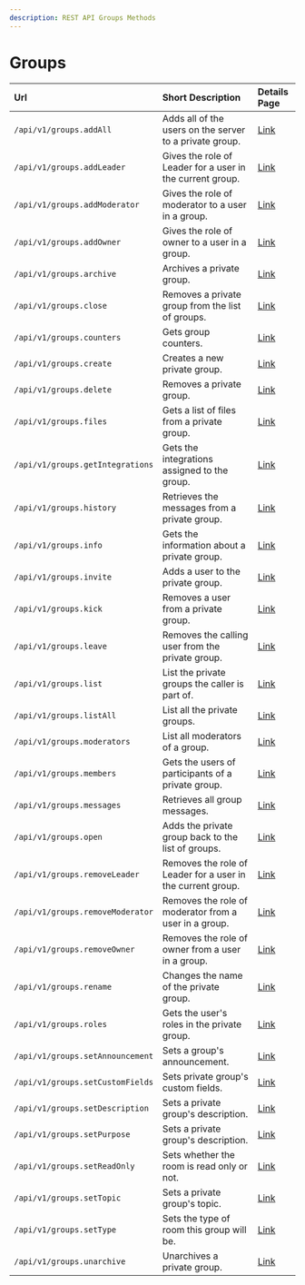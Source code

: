 ```yaml
---
description: REST API Groups Methods
---
```


# Groups

| Url | Short Description | Details Page |
| :--- | :--- | :--- |
| `/api/v1/groups.addAll` | Adds all of the users on the server to a private group. | [Link](addall.md) |
| `/api/v1/groups.addLeader` | Gives the role of Leader for a user in the current group. | [Link](addleader.md) |
| `/api/v1/groups.addModerator` | Gives the role of moderator to a user in a group. | [Link](addmoderator.md) |
| `/api/v1/groups.addOwner` | Gives the role of owner to a user in a group. | [Link](addowner.md) |
| `/api/v1/groups.archive` | Archives a private group. | [Link](archive.md) |
| `/api/v1/groups.close` | Removes a private group from the list of groups. | [Link](close.md) |
| `/api/v1/groups.counters` | Gets group counters. | [Link](counters.md) |
| `/api/v1/groups.create` | Creates a new private group. | [Link](create.md) |
| `/api/v1/groups.delete` | Removes a private group. | [Link](delete.md) |
| `/api/v1/groups.files` | Gets a list of files from a private group. | [Link](files.md) |
| `/api/v1/groups.getIntegrations` | Gets the integrations assigned to the group. | [Link](getintegrations.md) |
| `/api/v1/groups.history` | Retrieves the messages from a private group. | [Link](history.md) |
| `/api/v1/groups.info` | Gets the information about a private group. | [Link](info.md) |
| `/api/v1/groups.invite` | Adds a user to the private group. | [Link](invite.md) |
| `/api/v1/groups.kick` | Removes a user from a private group. | [Link](kick.md) |
| `/api/v1/groups.leave` | Removes the calling user from the private group. | [Link](leave.md) |
| `/api/v1/groups.list` | List the private groups the caller is part of. | [Link](list.md) |
| `/api/v1/groups.listAll` | List all the private groups. | [Link](listall.md) |
| `/api/v1/groups.moderators` | List all moderators of a group. | [Link](moderators.md) |
| `/api/v1/groups.members` | Gets the users of participants of a private group. | [Link](members.md) |
| `/api/v1/groups.messages` | Retrieves all group messages. | [Link](messages.md) |
| `/api/v1/groups.open` | Adds the private group back to the list of groups. | [Link](open.md) |
| `/api/v1/groups.removeLeader` | Removes the role of Leader for a user in the current group. | [Link](removeleader.md) |
| `/api/v1/groups.removeModerator` | Removes the role of moderator from a user in a group. | [Link](removemoderator.md) |
| `/api/v1/groups.removeOwner` | Removes the role of owner from a user in a group. | [Link](removeowner.md) |
| `/api/v1/groups.rename` | Changes the name of the private group. | [Link](rename.md) |
| `/api/v1/groups.roles` | Gets the user's roles in the private group. | [Link](roles.md) |
| `/api/v1/groups.setAnnouncement` | Sets a group's announcement. | [Link](setannouncement.md) |
| `/api/v1/groups.setCustomFields` | Sets private group's custom fields. | [Link](setcustomfields.md) |
| `/api/v1/groups.setDescription` | Sets a private group's description. | [Link](setdescription.md) |
| `/api/v1/groups.setPurpose` | Sets a private group's description. | [Link](setpurpose.md) |
| `/api/v1/groups.setReadOnly` | Sets whether the room is read only or not. | [Link](setreadonly.md) |
| `/api/v1/groups.setTopic` | Sets a private group's topic. | [Link](settopic.md) |
| `/api/v1/groups.setType` | Sets the type of room this group will be. | [Link](settype.md) |
| `/api/v1/groups.unarchive` | Unarchives a private group. | [Link](unarchive.md) |

